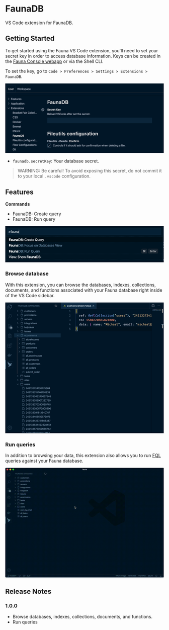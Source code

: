 # FaunaDB

VS Code extension for FaunaDB.

## Getting Started

To get started using the Fauna VS Code extension, you'll need to set your secret key in order to access database information. Keys can be created in the [Fauna Console webapp](https://dashboard.fauna.com/) or via the Shell CLI.

To set the key, go to `Code > Preferences > Settings > Extensions > FaunaDB`.

![Extension settings](media/extension-settings.png)

* `faunadb.secretKey`: Your database secret.

> WARNING: Be careful! To avoid exposing this secret, do not commit it to your local `.vscode` configuration.

## Features

**Commands**

* FaunaDB: Create query
* FaunaDB: Run query

![Fauna commands](media/fauna-commands.png)

### Browse database

With this extension, you can browse the databases, indexes, collections, documents, and functions associated with your Fauna database right inside of the VS Code sidebar.

![Browser your database data](media/browse-feature.png)

### Run queries

In addition to browsing your data, this extension also allows you to run [FQL](https://docs.fauna.com/fauna/current/api/fql/) queries against your Fauna database.

![Run queries](media/query-feature.gif)

## Release Notes

### 1.0.0

* Browse databases, indexes, collections, documents, and functions.
* Run queries
